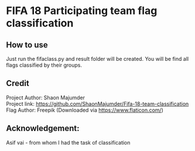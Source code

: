 # FIFA 18 Participating team flag classification

## How to use
Just run the fifaclass.py and result folder will be created.
You will be find all flags classified by their groups.

## Credit
Project Author: Shaon Majumder  
Project link: https://github.com/ShaonMajumder/Fifa-18-team-classification  
Flag Author: Freepik (Downloaded via https://www.flaticon.com/)  

## Acknowledgement:
Asif vai - from whom I had the task of classification